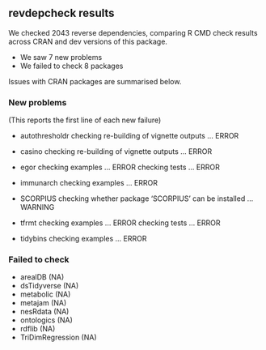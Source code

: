 ## revdepcheck results

We checked 2043 reverse dependencies, comparing R CMD check results across CRAN and dev versions of this package.

 * We saw 7 new problems
 * We failed to check 8 packages

Issues with CRAN packages are summarised below.

### New problems
(This reports the first line of each new failure)

* autothresholdr
  checking re-building of vignette outputs ... ERROR

* casino
  checking re-building of vignette outputs ... ERROR

* egor
  checking examples ... ERROR
  checking tests ... ERROR

* immunarch
  checking examples ... ERROR

* SCORPIUS
  checking whether package ‘SCORPIUS’ can be installed ... WARNING

* tfrmt
  checking examples ... ERROR
  checking tests ... ERROR

* tidybins
  checking examples ... ERROR

### Failed to check

* arealDB          (NA)
* dsTidyverse      (NA)
* metabolic        (NA)
* metajam          (NA)
* nesRdata         (NA)
* ontologics       (NA)
* rdflib           (NA)
* TriDimRegression (NA)
